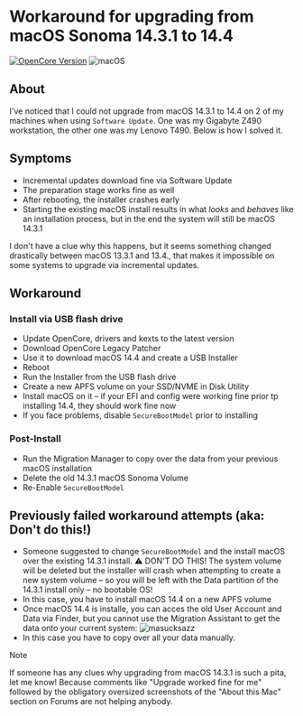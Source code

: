 # Workaround for upgrading from macOS Sonoma 14.3.1 to 14.4

[![OpenCore Version](https://img.shields.io/badge/OpenCore_Version:-0.9.9+-success.svg)](https://github.com/acidanthera/OpenCorePkg) ![macOS](https://img.shields.io/badge/Supported_macOS:-≤14.4-white.svg)

## About
I've noticed that I could not upgrade from macOS 14.3.1 to 14.4 on 2 of my machines when using `Software Update`. One was my Gigabyte Z490 workstation, the other one was my Lenovo T490. Below is how I solved it.

##  Symptoms

- Incremental updates download fine via Software Update
- The preparation stage works fine as well
- After rebooting, the installer crashes early
- Starting the existing macOS install results in what _looks_ and _behaves_ like an installation process, but in the end the system will still be macOS 14.3.1

I don't have a clue why this happens, but it seems something changed drastically between macOS 13.3.1 and 13.4., that makes it impossible on some systems to upgrade via incremental updates.

## Workaround

### Install via USB flash drive

- Update OpenCore, drivers and kexts to the latest version
- Download OpenCore Legacy Patcher
- Use it to download macOS 14.4 and create a USB Installer
- Reboot
- Run the Installer from the USB flash drive
- Create a new APFS volume on your SSD/NVME in Disk Utility
- Install macOS on it – if your EFI and config were working fine prior tp installing 14.4, they should work fine now
- If you face problems, disable `SecureBootModel` prior to installing

### Post-Install

- Run the Migration Manager to copy over the data from your previous macOS installation
- Delete the old 14.3.1 macOS Sonoma Volume 
- Re-Enable `SecureBootModel`

## Previously failed workaround attempts (aka: Don't do this!)

- Someone suggested to change `SecureBootModel` and the install macOS over the existing 14.3.1 install. ⚠️ DON'T DO THIS! The system volume will be deleted but the installer will crash when attempting to create a new system volume – so you will be left with the Data partition of the 14.3.1 install only – no bootable OS!
- In this case, you have to install macOS 14.4 on a new APFS volume
- Once macOS 14.4 is installe, you can acces the old User Account and Data via Finder, but you cannot use the Migration Assistant to get the data onto your current system: ![masucksazz](https://github.com/5T33Z0/OC-Little-Translated/assets/76865553/2c850846-ee6d-4b37-8af0-f0522a83c96b)
- In this case you have to copy over all your data manually.

> [!NOTE]
> 
> If someone has any clues why upgrading from macOS 14.3.1 is such a pita, let me know! Because comments like "Upgrade worked fine for me" followed by the obligatory oversized screenshots of the "About this Mac" section on Forums are not helping anybody.
